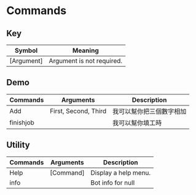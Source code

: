 # Commands

## Key 
| Symbol      | Meaning                        |
|-------------|--------------------------------|
| [Argument]  | Argument is not required.      |

## Demo
| Commands  | Arguments            | Description  |
|-----------|----------------------|--------------|
| Add       | First, Second, Third | 我可以幫你把三個數字相加 |
| finishjob |                      | 我可以幫你填工時     |

## Utility
| Commands | Arguments | Description          |
|----------|-----------|----------------------|
| Help     | [Command] | Display a help menu. |
| info     |           | Bot info for null    |

